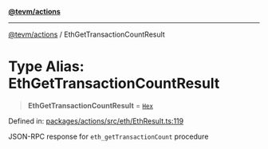 [**@tevm/actions**](../README.md)

***

[@tevm/actions](../globals.md) / EthGetTransactionCountResult

# Type Alias: EthGetTransactionCountResult

> **EthGetTransactionCountResult** = [`Hex`](Hex.md)

Defined in: [packages/actions/src/eth/EthResult.ts:119](https://github.com/evmts/tevm-monorepo/blob/main/packages/actions/src/eth/EthResult.ts#L119)

JSON-RPC response for `eth_getTransactionCount` procedure
